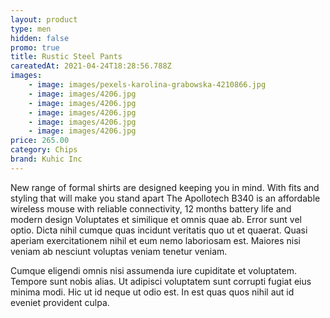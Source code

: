 ```yaml
---
layout: product
type: men
hidden: false
promo: true
title: Rustic Steel Pants
careatedAt: 2021-04-24T18:28:56.788Z
images:
    - image: images/pexels-karolina-grabowska-4210866.jpg
    - image: images/4206.jpg
    - image: images/4206.jpg
    - image: images/4206.jpg
    - image: images/4206.jpg
    - image: images/4206.jpg
price: 265.00
category: Chips
brand: Kuhic Inc
---
```

New range of formal shirts are designed keeping you in mind. With fits and styling that will make you stand apart
The Apollotech B340 is an affordable wireless mouse with reliable connectivity, 12 months battery life and modern design
Voluptates et similique et omnis quae ab. Error sunt vel optio. Dicta nihil cumque quas incidunt veritatis quo ut et quaerat. Quasi aperiam exercitationem nihil et eum nemo laboriosam est. Maiores nisi veniam ab nesciunt voluptas veniam tenetur veniam.
 Cumque eligendi omnis nisi assumenda iure cupiditate et voluptatem. Tempore sunt nobis alias. Ut adipisci voluptatem sunt corrupti fugiat eius minima modi. Hic ut id neque ut odio est. In est quas quos nihil aut id eveniet provident culpa.
    